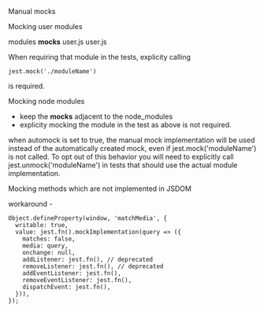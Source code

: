 Manual mocks

Mocking user modules

modules
  __mocks__
     user.js
  user.js

When requiring that module in the tests, explicity calling
```
jest.mock('./moduleName')
```
is required.

Mocking node modules 

- keep the __mocks__ adjacent to the node_modules
- explicity mocking the module in the test as above is not required.

when automock is set to true, the manual mock implementation will be used instead of the automatically created mock, even if jest.mock('moduleName') is not called. To opt out of this behavior you will need to explicitly call jest.unmock('moduleName') in tests that should use the actual module implementation.

Mocking methods which are not implemented in JSDOM

workaround - 

```
Object.defineProperty(window, 'matchMedia', {
  writable: true,
  value: jest.fn().mockImplementation(query => ({
    matches: false,
    media: query,
    onchange: null,
    addListener: jest.fn(), // deprecated
    removeListener: jest.fn(), // deprecated
    addEventListener: jest.fn(),
    removeEventListener: jest.fn(),
    dispatchEvent: jest.fn(),
  })),
});
```
